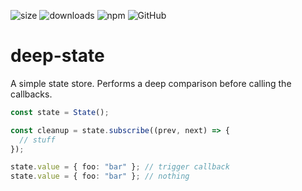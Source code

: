 ![size](https://img.shields.io/bundlephobia/minzip/@sebastbake/deep-state)
![downloads](https://img.shields.io/npm/dw/@sebastbake/deep-state)
![npm](https://img.shields.io/npm/v/@sebastbake/deep-state)
![GitHub](https://img.shields.io/github/license/sebastbake/deep-state)

# deep-state

A simple state store. Performs a deep comparison before calling the callbacks.

```ts
const state = State();

const cleanup = state.subscribe((prev, next) => {
  // stuff
});

state.value = { foo: "bar" }; // trigger callback
state.value = { foo: "bar" }; // nothing
```
